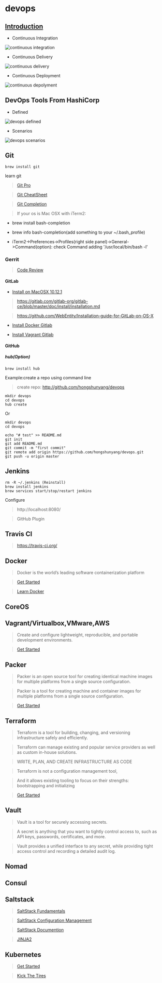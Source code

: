# devops 

## [Introduction](http://www.martinfowler.com/articles/continuousIntegration.html)

* Continuous Integration

![continuous integration](./misc/ci1.png)

* Continuous Delivery

![continuous delivery](./misc/cd2.png)

* Continuous Deployment

![continuous depolyment](./misc/cd3.png)


## DevOps Tools From HashiCorp

* Defined

![devops defined](./misc/hashicorp.devops2.png)

* Scenarios

![devops scenarios](./misc/hashicorp.devops.png)


## Git

```
brew install git
```

learn git

> [Git Pro](https://git-scm.com/book/en/v2)

> [Git CheatSheet](./git.md)

> [Git Completion](https://github.com/bobthecow/git-flow-completion/wiki/Install-Bash-git-completion)

> If your os is Mac OSX with iTerm2:

* brew install bash-completion

* brew info bash-completion(add something to your ~/.bash_profile)

* iTerm2->Preferences->Profiles(right side panel)->General->Command(option): check Command adding '/usr/local/bin/bash -l'


### Gerrit

> [Code Review](https://www.gerritcodereview.com/index.md)

#### GitLab

* [Install on MacOSX 10.12.1](./gitlab.md)

> https://gitlab.com/gitlab-org/gitlab-ce/blob/master/doc/install/installation.md

> https://github.com/WebEntity/Installation-guide-for-GitLab-on-OS-X

* [Install Docker Gitlab](https://gitlab.com/gitlab-org/gitlab-ce/tree/master/docker)

* [Install Vagrant Gitlab](https://github.com/tuminoid/gitlab-installer)



#### GitHub

##### hub(Option)

```
brew install hub
```
Example:create a repo using command line

> create repo: http://github.com/hongshunyang/devops

```
mkdir devops
cd devops
hub create
```

Or

```
mkdir devops
cd devops

echo "# test" >> README.md
git init
git add README.md
git commit -m "first commit"
git remote add origin https://github.com/hongshunyang/devops.git
git push -u origin master
```



## Jenkins

```
rm -R ~/.jenkins (Reinstall)
brew install jenkins
brew services start/stop/restart jenkins
```
Configure 

> http://localhost:8080/

> GitHub Plugin

## Travis CI

> https://travis-ci.org/


## Docker

> Docker is the world’s leading software containerization platform

> [Get Started](https://www.docker.com/products/docker)

> [Learn Docker](./docker.md)


## CoreOS

## Vagrant/Virtualbox,VMware,AWS

> Create and configure lightweight, reproducible, and portable development environments.

> [Get Started](https://www.vagrantup.com/docs/getting-started/)


## Packer

> Packer is an open source tool for creating identical machine images for multiple platforms from a single source configuration.

> Packer is a tool for creating machine and container images for multiple platforms from a single source configuration.

> [Get Started](https://www.packer.io/)

## Terraform

> Terraform is a tool for building, changing, and versioning infrastructure safely and efficiently. 

> Terraform can manage existing and popular service providers as well as custom in-house solutions.

> WRITE, PLAN, AND CREATE INFRASTRUCTURE AS CODE

> Terraform is not a configuration management tool, 

> And it allows existing tooling to focus on their strengths: bootstrapping and initializing

> [Get Started](https://www.terraform.io/intro/index.html)

## Vault

> Vault is a tool for securely accessing secrets. 

> A secret is anything that you want to tightly control access to, such as API keys, passwords, certificates, and more. 

> Vault provides a unified interface to any secret, while providing tight access control and recording a detailed audit log.



## Nomad

## Consul

## Saltstack

> [SaltStack Fundamentals](https://docs.saltstack.com/en/getstarted/fundamentals/index.html)

> [SaltStack Configuration Management](https://docs.saltstack.com/en/getstarted/config/index.html)

> [SaltStack Documention](https://docs.saltstack.com/en/latest/contents.html)

> [JINJA2](http://jinja.pocoo.org/)

## Kubernetes

> [Get Started](http://kubernetes.io/docs/getting-started-guides/)

> [Kick The Tires](http://kubernetes.io/docs/getting-started-guides/#local-machine-solutions)
